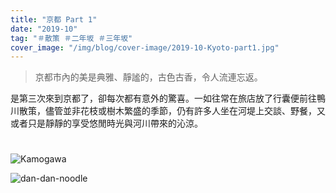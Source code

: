 ```yaml
---
title: "京都 Part 1"
date: "2019-10"
tag: "＃散策 ＃二年坂 ＃三年坂"
cover_image: "/img/blog/cover-image/2019-10-Kyoto-part1.jpg"
---
```

> 京都市內的美是典雅、靜謐的，古色古香，令人流連忘返。

是第三次來到京都了，卻每次都有意外的驚喜。一如往常在旅店放了行囊便前往鴨川散策，儘管並非花枝或樹木繁盛的季節，仍有許多人坐在河堤上交談、野餐，又或者只是靜靜的享受悠閒時光與河川帶來的沁涼。
#

![Kamogawa](/img/blog/post-images/2019-10-Kyoto-part1/Kamogawa.jpg "鴨川")

![dan-dan-noodle](/img/blog/post-images/2019-10-Kyoto-part1/dan-dan-noodle.jpg "六傳屋擔擔麵")


